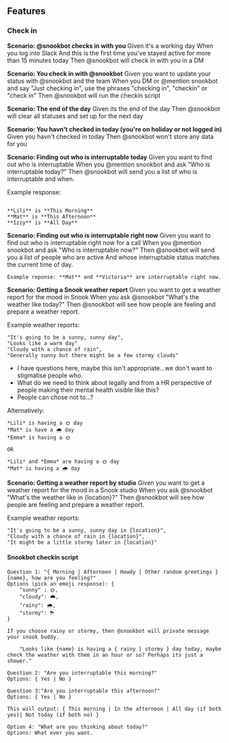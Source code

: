 
## Features

### Check in

**Scenario: @snookbot checks in with you**
Given it's a working day
When you log into Slack
And this is the first time you've stayed active for more than 15 minutes today
Then @snookbot will check in with you in a DM


**Scenario: You check in with @snookbot**
Given you want to update your status with @snookbot and the team
When you DM or @mention snookbot and say "Just checking in", use the phrases "checking in", "checkin" or "check in"
Then @snookbot will run the checkin script


**Scenario: The end of the day**
Given its the end of the day
Then @snookbot will clear all statuses and set up for the next day


**Scenario: You havn't checked in today (you're on holiday or not logged in)**
Given you havn't checked in today
Then @snookbot won't store any data for you


**Scenario: Finding out who is interruptable today**
Given you want to find out who is interruptable
When you @mention snookbot and ask "Who is interruptable today?"
Then @snookbot will send you a list of who is interruptable and when.

Example response:
```"Looks like:"

**Lili** is **This Morning**
**Mat** is **This Afternoon**
**Izzy** is **All Day**
```


**Scenario: Finding out who is interruptable right now**
Given you want to find out who is interruptable right now for a call
When you @mention snookbot and ask "Who is interruptable now?"
Then @snookbot will send you a list of people who are active
And whose interruptable status matches the current time of day.

```Example reponse: **Mat** and **Victoria** are interruptable right now.```


**Scenario: Getting a Snook weather report**
Given you want to get a weather report for the mood in Snook
When you ask @snookbot "What's the weather like today?"
Then @snookbot will see how people are feeling and prepare a weather report.

Example weather reports:
```
"It's going to be a sunny, sunny day",
"Looks like a warm day"
"Cloudy with a chance of rain",
"Generally sunny but there might be a few stormy clouds"
```
+ I have questions here, maybe this isn't appropriate...we don't want to stigmatise people who.
+ What do we need to think about legally and from a HR perspective of people making their mental health visible like this?
+ People can chose not to...?

Alternatively:
```
*Lili* is having a 🌞 day
*Mat* is have a 🌧 day
*Emma* is having a 🌞

OR

*Lili* and *Emma* are having a 🌞 day
*Mat* is having a 🌧 day
```


**Scenario: Getting a weather report by studio**
Given you want to get a weather report for the mood in a Snook studio
When you ask @snookbot "What's the weather like in {location}?"
Then @snookbot will see how people are feeling and prepare a weather report.

Example weather reports:

```
"It's going to be a sunny, sunny day in {location}",
"Cloudy with a chance of rain in {location}",
"It might be a little stormy later in {location}"
```



#### Snookbot checkin script

```
Question 1: "{ Morning | Afternoon | Howdy | Other random greetings } {name}, how are you feeling?"
Options (pick an emoji response): {
    "sunny" : 🌞,
    "cloudy": 🌥,
    "rainy": 🌧,
    "stormy": ⛈
}

If you choose rainy or stormy, then @snookbot will private message your snook buddy.

    "Looks like {name} is having a { rainy | stormy } day today, maybe check the weather with them in an hour or so? Perhaps its just a shower."

Question 2: "Are you interruptable this morning?"
Options: { Yes | No }

Question 3:"Are you interruptable this afternoon?"
Options: { Yes | No }

This will output: { This morning | In the afternoon | All day (if both yes)| Not today (if both no) }

Option 4: "What are you thinking about today?"
Options: What ever you want.
```